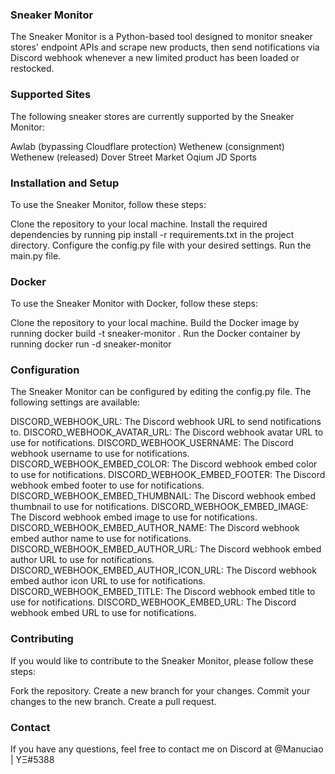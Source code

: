 ### Sneaker Monitor
The Sneaker Monitor is a Python-based tool designed to monitor sneaker stores' endpoint APIs and scrape new products, then send notifications via Discord webhook whenever a new limited product has been loaded or restocked.

### Supported Sites
The following sneaker stores are currently supported by the Sneaker Monitor:

Awlab (bypassing Cloudflare protection)
Wethenew (consignment)
Wethenew (released)
Dover Street Market
Oqium
JD Sports

### Installation and Setup
To use the Sneaker Monitor, follow these steps:

Clone the repository to your local machine.
Install the required dependencies by running pip install -r requirements.txt in the project directory.
Configure the config.py file with your desired settings.
Run the main.py file.

### Docker
To use the Sneaker Monitor with Docker, follow these steps:

Clone the repository to your local machine.
Build the Docker image by running docker build -t sneaker-monitor .
Run the Docker container by running docker run -d sneaker-monitor

### Configuration
The Sneaker Monitor can be configured by editing the config.py file. The following settings are available:

DISCORD_WEBHOOK_URL: The Discord webhook URL to send notifications to.
DISCORD_WEBHOOK_AVATAR_URL: The Discord webhook avatar URL to use for notifications.
DISCORD_WEBHOOK_USERNAME: The Discord webhook username to use for notifications.
DISCORD_WEBHOOK_EMBED_COLOR: The Discord webhook embed color to use for notifications.
DISCORD_WEBHOOK_EMBED_FOOTER: The Discord webhook embed footer to use for notifications.
DISCORD_WEBHOOK_EMBED_THUMBNAIL: The Discord webhook embed thumbnail to use for notifications.
DISCORD_WEBHOOK_EMBED_IMAGE: The Discord webhook embed image to use for notifications.
DISCORD_WEBHOOK_EMBED_AUTHOR_NAME: The Discord webhook embed author name to use for notifications.
DISCORD_WEBHOOK_EMBED_AUTHOR_URL: The Discord webhook embed author URL to use for notifications.
DISCORD_WEBHOOK_EMBED_AUTHOR_ICON_URL: The Discord webhook embed author icon URL to use for notifications.
DISCORD_WEBHOOK_EMBED_TITLE: The Discord webhook embed title to use for notifications.
DISCORD_WEBHOOK_EMBED_URL: The Discord webhook embed URL to use for notifications.

### Contributing
If you would like to contribute to the Sneaker Monitor, please follow these steps:

Fork the repository.
Create a new branch for your changes.
Commit your changes to the new branch.
Create a pull request.

### Contact
If you have any questions, feel free to contact me on Discord at @Manuciao | YΞ#5388
